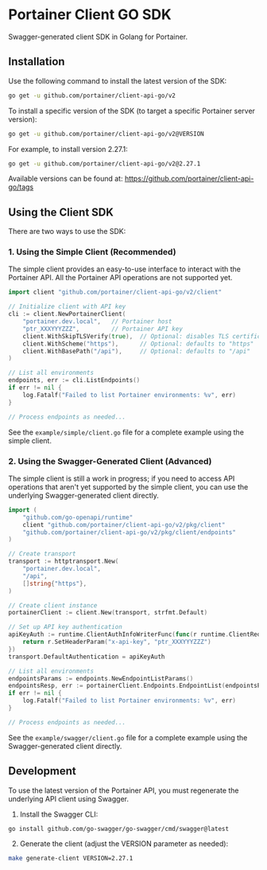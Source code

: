 # Portainer Client GO SDK

Swagger-generated client SDK in Golang for Portainer.

## Installation

Use the following command to install the latest version of the SDK:

```sh
go get -u github.com/portainer/client-api-go/v2
```

To install a specific version of the SDK (to target a specific Portainer server version):

```sh
go get -u github.com/portainer/client-api-go/v2@VERSION
```

For example, to install version 2.27.1:

```sh
go get -u github.com/portainer/client-api-go/v2@2.27.1
```

Available versions can be found at: https://github.com/portainer/client-api-go/tags

## Using the Client SDK

There are two ways to use the SDK:

### 1. Using the Simple Client (Recommended)

The simple client provides an easy-to-use interface to interact with the Portainer API. All the Portainer API operations are not supported yet.

```go
import client "github.com/portainer/client-api-go/v2/client"

// Initialize client with API key
cli := client.NewPortainerClient(
	"portainer.dev.local",   // Portainer host
	"ptr_XXXYYYZZZ",         // Portainer API key
	client.WithSkipTLSVerify(true),  // Optional: disables TLS certificate verification (default: false)
	client.WithScheme("https"),      // Optional: defaults to "https"
	client.WithBasePath("/api"),     // Optional: defaults to "/api"
)

// List all environments
endpoints, err := cli.ListEndpoints()
if err != nil {
	log.Fatalf("Failed to list Portainer environments: %v", err)
}

// Process endpoints as needed...
```

See the `example/simple/client.go` file for a complete example using the simple client.

### 2. Using the Swagger-Generated Client (Advanced)

The simple client is still a work in progress; if you need to access API operations that aren't yet supported by the simple client, you can use the underlying Swagger-generated client directly.

```go
import (
	"github.com/go-openapi/runtime"
	client "github.com/portainer/client-api-go/v2/pkg/client"
	"github.com/portainer/client-api-go/v2/pkg/client/endpoints"
)

// Create transport
transport := httptransport.New(
	"portainer.dev.local",
	"/api",
	[]string{"https"},
)

// Create client instance
portainerClient := client.New(transport, strfmt.Default)

// Set up API key authentication
apiKeyAuth := runtime.ClientAuthInfoWriterFunc(func(r runtime.ClientRequest, _ strfmt.Registry) error {
	return r.SetHeaderParam("x-api-key", "ptr_XXXYYYZZZ")
})
transport.DefaultAuthentication = apiKeyAuth

// List all environments
endpointsParams := endpoints.NewEndpointListParams()
endpointsResp, err := portainerClient.Endpoints.EndpointList(endpointsParams, nil)
if err != nil {
	log.Fatalf("Failed to list Portainer environments: %v", err)
}

// Process endpoints as needed...
```

See the `example/swagger/client.go` file for a complete example using the Swagger-generated client directly.

## Development

To use the latest version of the Portainer API, you must regenerate the underlying API client using Swagger.

1. Install the Swagger CLI:

```sh
go install github.com/go-swagger/go-swagger/cmd/swagger@latest
```

2. Generate the client (adjust the VERSION parameter as needed):

```sh
make generate-client VERSION=2.27.1
```
